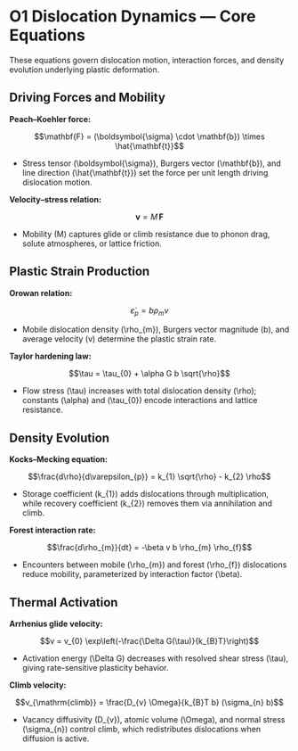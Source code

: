 # O1 Dislocation Dynamics — Core Equations

These equations govern dislocation motion, interaction forces, and density evolution underlying plastic deformation.

## Driving Forces and Mobility
**Peach–Koehler force:**

$$\mathbf{F} = (\boldsymbol{\sigma} \cdot \mathbf{b}) \times \hat{\mathbf{t}}$$

- Stress tensor \(\boldsymbol{\sigma}\), Burgers vector \(\mathbf{b}\), and line direction \(\hat{\mathbf{t}}\) set the force per unit length driving dislocation motion.

**Velocity–stress relation:**

$$\mathbf{v} = M\, \mathbf{F}$$

- Mobility \(M\) captures glide or climb resistance due to phonon drag, solute atmospheres, or lattice friction.

## Plastic Strain Production
**Orowan relation:**

$$\dot{\varepsilon}_{p} = b \rho_{m} v$$

- Mobile dislocation density \(\rho_{m}\), Burgers vector magnitude \(b\), and average velocity \(v\) determine the plastic strain rate.

**Taylor hardening law:**

$$\tau = \tau_{0} + \alpha G b \sqrt{\rho}$$

- Flow stress \(\tau\) increases with total dislocation density \(\rho\); constants \(\alpha\) and \(\tau_{0}\) encode interactions and lattice resistance.

## Density Evolution
**Kocks–Mecking equation:**

$$\frac{d\rho}{d\varepsilon_{p}} = k_{1} \sqrt{\rho} - k_{2} \rho$$

- Storage coefficient \(k_{1}\) adds dislocations through multiplication, while recovery coefficient \(k_{2}\) removes them via annihilation and climb.

**Forest interaction rate:**

$$\frac{d\rho_{m}}{dt} = -\beta v b \rho_{m} \rho_{f}$$

- Encounters between mobile \(\rho_{m}\) and forest \(\rho_{f}\) dislocations reduce mobility, parameterized by interaction factor \(\beta\).

## Thermal Activation
**Arrhenius glide velocity:**

$$v = v_{0} \exp\left(-\frac{\Delta G(\tau)}{k_{B}T}\right)$$

- Activation energy \(\Delta G\) decreases with resolved shear stress \(\tau\), giving rate-sensitive plasticity behavior.

**Climb velocity:**

$$v_{\mathrm{climb}} = \frac{D_{v} \Omega}{k_{B}T b} (\sigma_{n} b)$$

- Vacancy diffusivity \(D_{v}\), atomic volume \(\Omega\), and normal stress \(\sigma_{n}\) control climb, which redistributes dislocations when diffusion is active.
